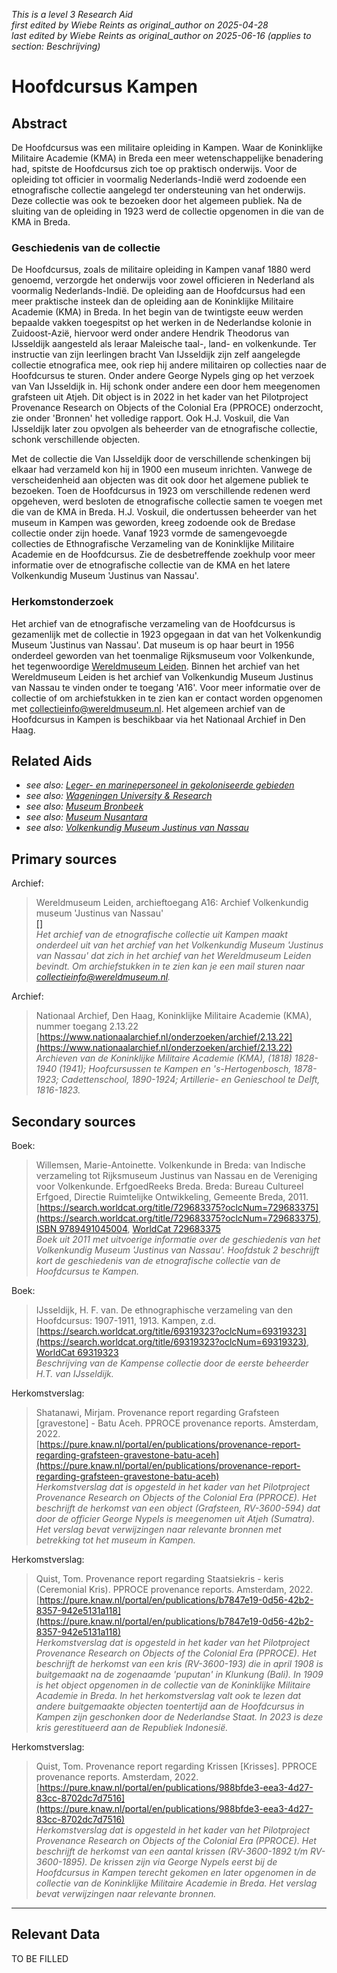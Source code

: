 _This is a level 3 Research Aid_  
_first edited by Wiebe Reints as original_author on 2025-04-28_  
_last edited by Wiebe Reints as original_author on 2025-06-16
        (applies to section: Beschrijving)_


# Hoofdcursus Kampen


## Abstract

De Hoofdcursus was een militaire opleiding in Kampen. Waar de Koninklijke Militaire Academie (KMA) in Breda een meer wetenschappelijke benadering had, spitste de Hoofdcursus zich toe op praktisch onderwijs. Voor de opleiding tot officier in voormalig Nederlands-Indië werd zodoende een etnografische collectie aangelegd ter ondersteuning van het onderwijs. Deze collectie was ook te bezoeken door het algemeen publiek. Na de sluiting van de opleiding in 1923 werd de collectie opgenomen in die van de KMA in Breda.

### Geschiedenis van de collectie

De Hoofdcursus, zoals de militaire opleiding in Kampen vanaf 1880 werd genoemd, verzorgde het onderwijs voor zowel officieren in Nederland als voormalig Nederlands-Indië. De opleiding aan de Hoofdcursus had een meer praktische insteek dan de opleiding aan de Koninklijke Militaire Academie (KMA) in Breda. In het begin van de twintigste eeuw werden bepaalde vakken toegespitst op het werken in de Nederlandse kolonie in Zuidoost-Azië, hiervoor werd onder andere Hendrik Theodorus van IJsseldijk aangesteld als leraar Maleische taal-, land- en volkenkunde. Ter instructie van zijn leerlingen bracht Van IJsseldijk zijn zelf aangelegde collectie etnografica mee, ook riep hij andere militairen op collecties naar de Hoofdcursus te sturen. Onder andere George Nypels ging op het verzoek van Van IJsseldijk in. Hij schonk onder andere een door hem meegenomen grafsteen uit Atjeh. Dit object is in 2022 in het kader van het Pilotproject Provenance Research on Objects of the Colonial Era (PPROCE) onderzocht, zie onder 'Bronnen' het volledige rapport. Ook H.J. Voskuil, die Van IJsseldijk later zou opvolgen als beheerder van de etnografische collectie, schonk verschillende objecten.

Met de collectie die Van IJsseldijk door de verschillende schenkingen bij elkaar had verzameld kon hij in 1900 een museum inrichten. Vanwege de verscheidenheid aan objecten was dit ook door het algemene publiek te bezoeken. Toen de Hoofdcursus in 1923 om verschillende redenen werd opgeheven, werd besloten de etnografische collectie samen te voegen met die van de KMA in Breda. H.J. Voskuil, die ondertussen beheerder van het museum in Kampen was geworden, kreeg zodoende ook de Bredase collectie onder zijn hoede. Vanaf 1923 vormde de samengevoegde collecties de Ethnografische Verzameling van de Koninklijke Militaire Academie en de Hoofdcursus. Zie de desbetreffende zoekhulp voor meer informatie over de etnografische collectie van de KMA en het latere Volkenkundig Museum 'Justinus van Nassau'.

### Herkomstonderzoek

Het archief van de etnografische verzameling van de Hoofdcursus is gezamenlijk met de collectie in 1923 opgegaan in dat van het Volkenkundig Museum 'Justinus van Nassau'. Dat museum is op haar beurt in 1956 onderdeel geworden van het toenmalige Rijksmuseum voor Volkenkunde, het tegenwoordige [Wereldmuseum Leiden](https://app.colonialcollections.nl/nl/research-aids/https%3A%2F%2Fn2t%252Enet%2Fark%3A%2F27023%2F77c1a0cf982b33b9e88073c4a704049b). Binnen het archief van het Wereldmuseum Leiden is het archief van Volkenkundig Museum Justinus van Nassau te vinden onder te toegang 'A16'. Voor meer informatie over de collectie of om archiefstukken in te zien kan er contact worden opgenomen met [collectieinfo@wereldmuseum.nl](mailto:collectieinfo@wereldmuseum.nl). Het algemeen archief van de Hoofdcursus in Kampen is beschikbaar via het Nationaal Archief in Den Haag.


## Related Aids

 - _see also: [Leger- en marinepersoneel in gekoloniseerde gebieden](niveau2/Dutch/MilitaryAndNavy_20240326.yml)_  
 - _see also: [Wageningen University & Research](niveau3/Dutch/WageningenUniversity_20240327.yml)_  
 - _see also: [Museum Bronbeek](niveau3/Dutch/Bronbeek_20241002.yml)_  
 - _see also: [Museum Nusantara](niveau3/Dutch/MNusantara_20250130.yml)_  
 - _see also: [Volkenkundig Museum Justinus van Nassau](niveau3/Dutch/JustinusNassau_20250225.yml)_  

## Primary sources

Archief:
  > Wereldmuseum Leiden, archieftoegang A16: Archief Volkenkundig museum 'Justinus van Nassau'  
> [[]]([])  
> _Het archief van de etnografische collectie uit Kampen maakt onderdeel uit van het archief van het Volkenkundig Museum 'Justinus van Nassau' dat zich in het archief van het Wereldmuseum Leiden bevindt. Om archiefstukken in te zien kan je een mail sturen naar collectieinfo@wereldmuseum.nl._  

Archief:
  > Nationaal Archief, Den Haag, Koninklijke Militaire Academie (KMA), nummer toegang 2.13.22  
> [https://www.nationaalarchief.nl/onderzoeken/archief/2.13.22](https://www.nationaalarchief.nl/onderzoeken/archief/2.13.22)  
> _Archieven van de Koninklijke Militaire Academie (KMA), (1818) 1828-1940 (1941); Hoofcursussen te Kampen en 's-Hertogenbosch, 1878-1923; Cadettenschool, 1890-1924; Artillerie- en Genieschool te Delft, 1816-1823._  

## Secondary sources

Boek:
  > Willemsen, Marie-Antoinette. Volkenkunde in Breda: van Indische verzameling tot Rijksmuseum Justinus van Nassau en de Vereniging voor Volkenkunde. ErfgoedReeks Breda. Breda: Bureau Cultureel Erfgoed, Directie Ruimtelijke Ontwikkeling, Gemeente Breda, 2011.  
> [https://search.worldcat.org/title/729683375?oclcNum=729683375](https://search.worldcat.org/title/729683375?oclcNum=729683375), [ISBN 9789491045004](https://isbnsearch.org/isbn/9789491045004), [WorldCat 729683375](https://search.worldcat.org/title/729683375)  
> _Boek uit 2011 met uitvoerige informatie over de geschiedenis van het Volkenkundig Museum 'Justinus van Nassau'. Hoofdstuk 2 beschrijft kort de geschiedenis van de etnografische collectie van de Hoofdcursus te Kampen._  

Boek:
  > IJsseldijk, H. F. van. De ethnographische verzameling van den Hoofdcursus: 1907-1911, 1913. Kampen, z.d.  
> [https://search.worldcat.org/title/69319323?oclcNum=69319323](https://search.worldcat.org/title/69319323?oclcNum=69319323), [WorldCat 69319323](https://search.worldcat.org/title/69319323)  
> _Beschrijving van de Kampense collectie door de eerste beheerder H.T. van IJsseldijk._  

Herkomstverslag:
  > Shatanawi, Mirjam. Provenance report regarding Grafsteen [gravestone] - Batu Aceh. PPROCE provenance reports. Amsterdam, 2022.  
> [https://pure.knaw.nl/portal/en/publications/provenance-report-regarding-grafsteen-gravestone-batu-aceh](https://pure.knaw.nl/portal/en/publications/provenance-report-regarding-grafsteen-gravestone-batu-aceh)  
> _Herkomstverslag dat is opgesteld in het kader van het Pilotproject Provenance Research on Objects of the Colonial Era (PPROCE). Het beschrijft de herkomst van een object (Grafsteen, RV-3600-594) dat door de officier George Nypels is meegenomen uit Atjeh (Sumatra). Het verslag bevat verwijzingen naar relevante bronnen met betrekking tot het museum in Kampen._  

Herkomstverslag:
  > Quist, Tom. Provenance report regarding Staatsiekris - keris (Ceremonial Kris). PPROCE provenance reports. Amsterdam, 2022.  
> [https://pure.knaw.nl/portal/en/publications/b7847e19-0d56-42b2-8357-942e5131a118](https://pure.knaw.nl/portal/en/publications/b7847e19-0d56-42b2-8357-942e5131a118)  
> _Herkomstverslag dat is opgesteld in het kader van het Pilotproject Provenance Research on Objects of the Colonial Era (PPROCE). Het beschrijft de herkomst van een kris (RV-3600-193) die in april 1908 is buitgemaakt na de zogenaamde 'puputan' in Klunkung (Bali). In 1909 is het object opgenomen in de collectie van de Koninklijke Militaire Academie in Breda. In het herkomstverslag valt ook te lezen dat andere buitgemaakte objecten toentertijd aan de Hoofdcursus in Kampen zijn geschonken door de Nederlandse Staat. In 2023 is deze kris gerestitueerd aan de Republiek Indonesië._  

Herkomstverslag:
  > Quist, Tom. Provenance report regarding Krissen [Krisses]. PPROCE provenance reports. Amsterdam, 2022.  
> [https://pure.knaw.nl/portal/en/publications/988bfde3-eea3-4d27-83cc-8702dc7d7516](https://pure.knaw.nl/portal/en/publications/988bfde3-eea3-4d27-83cc-8702dc7d7516)  
> _Herkomstverslag dat is opgesteld in het kader van het Pilotproject Provenance Research on Objects of the Colonial Era (PPROCE). Het beschrijft de herkomst van een aantal krissen (RV-3600-1892 t/m RV-3600-1895). De krissen zijn via George Nypels eerst bij de Hoofdcursus in Kampen terecht gekomen en later opgenomen in de collectie van de Koninklijke Militaire Academie in Breda. Het verslag bevat verwijzingen naar relevante bronnen._  



---
## Relevant Data 
TO BE FILLED
        